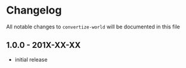 # Changelog

All notable changes to `convertize-world` will be documented in this file

## 1.0.0 - 201X-XX-XX

- initial release
